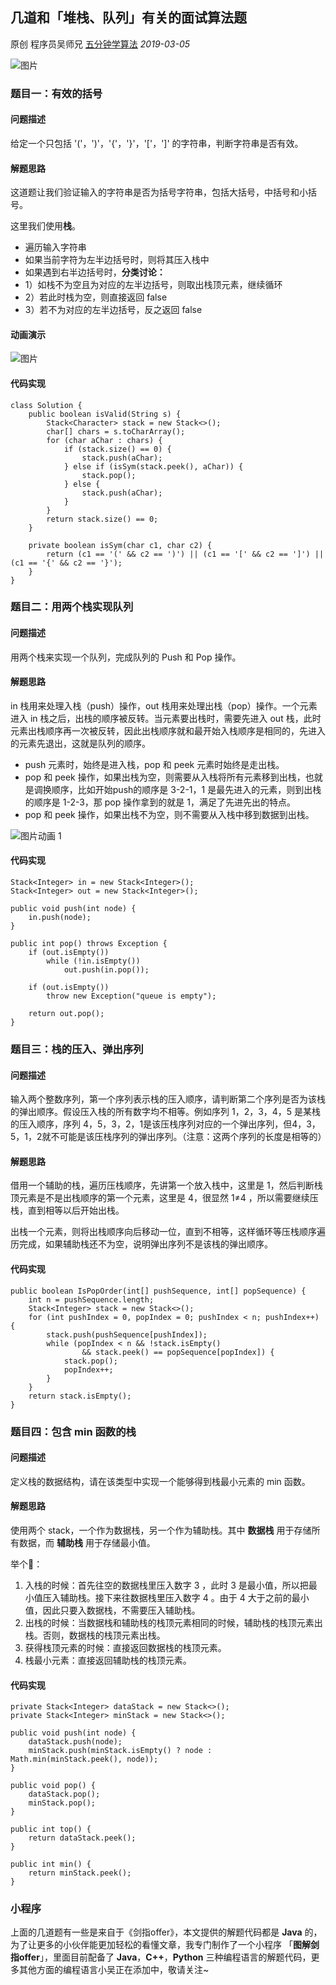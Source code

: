 ## 几道和「堆栈、队列」有关的面试算法题

原创 程序员吴师兄 [五分钟学算法](javascript:void(0);) *2019-03-05*

![图片](media/堆栈与队列/640)

### 题目一：有效的括号

#### 问题描述

给定一个只包括 '('，')'，'{'，'}'，'['，']' 的字符串，判断字符串是否有效。

#### 解题思路

这道题让我们验证输入的字符串是否为括号字符串，包括大括号，中括号和小括号。

这里我们使用**栈**。

- 遍历输入字符串
- 如果当前字符为左半边括号时，则将其压入栈中
- 如果遇到右半边括号时，**分类讨论：**
- 1）如栈不为空且为对应的左半边括号，则取出栈顶元素，继续循环  
- 2）若此时栈为空，则直接返回 false
- 3）若不为对应的左半边括号，反之返回 false

#### 动画演示

![图片](media/堆栈与队列/640-20210202121127430.gif)



#### 代码实现

```
class Solution {
    public boolean isValid(String s) {
        Stack<Character> stack = new Stack<>();
        char[] chars = s.toCharArray();
        for (char aChar : chars) {
            if (stack.size() == 0) {
                stack.push(aChar);
            } else if (isSym(stack.peek(), aChar)) {
                stack.pop();
            } else {
                stack.push(aChar);
            }
        }
        return stack.size() == 0;
    }

    private boolean isSym(char c1, char c2) {
        return (c1 == '(' && c2 == ')') || (c1 == '[' && c2 == ']') || (c1 == '{' && c2 == '}');
    }
}
```

### 题目二：用两个栈实现队列

#### 问题描述

用两个栈来实现一个队列，完成队列的 Push 和 Pop 操作。

#### 解题思路

in 栈用来处理入栈（push）操作，out 栈用来处理出栈（pop）操作。一个元素进入 in 栈之后，出栈的顺序被反转。当元素要出栈时，需要先进入 out 栈，此时元素出栈顺序再一次被反转，因此出栈顺序就和最开始入栈顺序是相同的，先进入的元素先退出，这就是队列的顺序。

- push 元素时，始终是进入栈，pop 和 peek 元素时始终是走出栈。
- pop 和 peek 操作，如果出栈为空，则需要从入栈将所有元素移到出栈，也就是调换顺序，比如开始push的顺序是 3-2-1，1 是最先进入的元素，则到出栈的顺序是 1-2-3，那 pop 操作拿到的就是 1，满足了先进先出的特点。
- pop 和 peek 操作，如果出栈不为空，则不需要从入栈中移到数据到出栈。

![图片](media/堆栈与队列/640.gif)动画 1

#### 代码实现

```
Stack<Integer> in = new Stack<Integer>();
Stack<Integer> out = new Stack<Integer>();

public void push(int node) {
    in.push(node);
}

public int pop() throws Exception {
    if (out.isEmpty())
        while (!in.isEmpty())
            out.push(in.pop());

    if (out.isEmpty())
        throw new Exception("queue is empty");

    return out.pop();
}
```

### 题目三：栈的压入、弹出序列

#### 问题描述

输入两个整数序列，第一个序列表示栈的压入顺序，请判断第二个序列是否为该栈的弹出顺序。假设压入栈的所有数字均不相等。例如序列 1，2，3，4，5 是某栈的压入顺序，序列 4，5，3，2，1是该压栈序列对应的一个弹出序列，但4，3，5，1，2就不可能是该压栈序列的弹出序列。（注意：这两个序列的长度是相等的）

#### 解题思路

借用一个辅助的栈，遍历压栈顺序，先讲第一个放入栈中，这里是 1，然后判断栈顶元素是不是出栈顺序的第一个元素，这里是 4，很显然 1≠4 ，所以需要继续压栈，直到相等以后开始出栈。

出栈一个元素，则将出栈顺序向后移动一位，直到不相等，这样循环等压栈顺序遍历完成，如果辅助栈还不为空，说明弹出序列不是该栈的弹出顺序。

#### 代码实现

```
public boolean IsPopOrder(int[] pushSequence, int[] popSequence) {
    int n = pushSequence.length;
    Stack<Integer> stack = new Stack<>();
    for (int pushIndex = 0, popIndex = 0; pushIndex < n; pushIndex++) {
        stack.push(pushSequence[pushIndex]);
        while (popIndex < n && !stack.isEmpty() 
                && stack.peek() == popSequence[popIndex]) {
            stack.pop();
            popIndex++;
        }
    }
    return stack.isEmpty();
}
```

### 题目四：包含 min 函数的栈

#### 问题描述

定义栈的数据结构，请在该类型中实现一个能够得到栈最小元素的 min 函数。

#### 解题思路

使用两个 stack，一个作为数据栈，另一个作为辅助栈。其中 **数据栈** 用于存储所有数据，而 **辅助栈** 用于存储最小值。

举个🌰：

1. 入栈的时候：首先往空的数据栈里压入数字 3 ，此时 3 是最小值，所以把最小值压入辅助栈。接下来往数据栈里压入数字 4 。由于 4 大于之前的最小值，因此只要入数据栈，不需要压入辅助栈。
2. 出栈的时候：当数据栈和辅助栈的栈顶元素相同的时候，辅助栈的栈顶元素出栈。否则，数据栈的栈顶元素出栈。
3. 获得栈顶元素的时候：直接返回数据栈的栈顶元素。
4. 栈最小元素：直接返回辅助栈的栈顶元素。

#### 代码实现

```
private Stack<Integer> dataStack = new Stack<>();
private Stack<Integer> minStack = new Stack<>();

public void push(int node) {
    dataStack.push(node);
    minStack.push(minStack.isEmpty() ? node : Math.min(minStack.peek(), node));
}

public void pop() {
    dataStack.pop();
    minStack.pop();
}

public int top() {
    return dataStack.peek();
}

public int min() {
    return minStack.peek();
}
```

### 小程序

上面的几道题有一些是来自于《剑指offer》，本文提供的解题代码都是 **Java** 的，为了让更多的小伙伴能更加轻松的看懂文章，我专门制作了一个小程序 「**图解剑指offer**」，里面目前配备了 **Java**，**C++**，**Python** 三种编程语言的解题代码，更多其他方面的编程语言小吴正在添加中，敬请关注~
